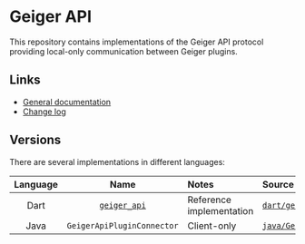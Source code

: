 # Geiger API

This repository contains implementations of the Geiger API protocol providing local-only communication between Geiger
plugins.

## Links

- [General documentation](https://github.com/cyber-geiger/toolbox-communicationApi/wiki)
- [Change log](dart/geiger_api/CHANGELOG.md)

## Versions

There are several implementations in different languages:

| Language |                        Name                         | Notes                    | Source                                                             | Example                                              |
|:--------:|:---------------------------------------------------:|:-------------------------|:-------------------------------------------------------------------|:-----------------------------------------------------|
|   Dart   | [`geiger_api`](https://pub.dev/packages/geiger_api) | Reference implementation | [`dart/geiger_api/`](dart/geiger_api/)                             | [`dart/geiger_api/example`](dart/geiger_api/example) |
|   Java   |             `GeigerApiPluginConnector`              | Client-only              | [`java/GeigerApiPluginConnector/`](java/GeigerApiPluginConnector/) | [`java/ClientExample/`](java/ClientExample/)         |
